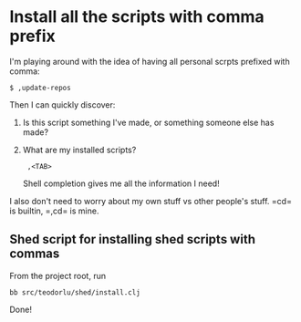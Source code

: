 # Install all the scripts with comma prefix

I'm playing around with the idea of having all personal scrpts prefixed with comma:

    $ ,update-repos

Then I can quickly discover:

1. Is this script something I've made, or something someone else has made?

2. What are my installed scripts?

        ,<TAB>

    Shell completion gives me all the information I need!

I also don't need to worry about my own stuff vs other people's stuff.
=cd= is builtin, =,cd= is mine.

## Shed script for installing shed scripts with commas

From the project root, run

    bb src/teodorlu/shed/install.clj

Done!
